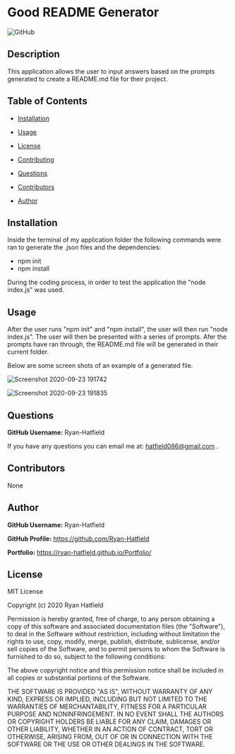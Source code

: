 # Good README Generator
![GitHub](https://img.shields.io/github/license/ryan-Hatfield/Good-README-Generator) 

## Description
This application allows the user to input answers based on the prompts generated to create a README.md file for their project.

## Table of Contents

* [Installation](#Installation)

* [Usage](#Usage)

* [License](#License)

* [Contributing](#Contributing)

* [Questions](#Questions)

* [Contributors](#Contributors)

* [Author](#Author)

## Installation
Inside the terminal of my application folder the following commands were ran to generate the .json files and the dependencies: 
  - npm init
  - npm install
  
During the coding process, in order to test the application the "node index.js" was used.

## Usage
After the user runs "npm init" and "npm install", the user will then run "node index.js". The user will then be presented with a series of prompts. Afer the prompts have ran through, the README.md file will be generated in their current folder.

Below are some screen shots of an example of a generated file.

![Screenshot 2020-09-23 191742](https://user-images.githubusercontent.com/66077644/94088340-df092000-fdd5-11ea-8749-9bebba13f2dd.png)

![Screenshot 2020-09-23 191835](https://user-images.githubusercontent.com/66077644/94088327-d9133f00-fdd5-11ea-8c9a-eb76f5b958c8.png)

## Questions
**GitHub Username:** Ryan-Hatfield

If you have any questions you can email me at: hatfield086@gmail.com .

## Contributors
None

## Author
**GitHub Username:** Ryan-Hatfield

**GitHub Profile:** https://github.com/Ryan-Hatfield

**Portfolio:** https://ryan-hatfield.github.io/Portfolio/
## License
MIT License

Copyright (c) 2020 Ryan Hatfield

Permission is hereby granted, free of charge, to any person obtaining a copy
of this software and associated documentation files (the "Software"), to deal
in the Software without restriction, including without limitation the rights
to use, copy, modify, merge, publish, distribute, sublicense, and/or sell
copies of the Software, and to permit persons to whom the Software is
furnished to do so, subject to the following conditions:

The above copyright notice and this permission notice shall be included in all
copies or substantial portions of the Software.

THE SOFTWARE IS PROVIDED "AS IS", WITHOUT WARRANTY OF ANY KIND, EXPRESS OR
IMPLIED, INCLUDING BUT NOT LIMITED TO THE WARRANTIES OF MERCHANTABILITY,
FITNESS FOR A PARTICULAR PURPOSE AND NONINFRINGEMENT. IN NO EVENT SHALL THE
AUTHORS OR COPYRIGHT HOLDERS BE LIABLE FOR ANY CLAIM, DAMAGES OR OTHER
LIABILITY, WHETHER IN AN ACTION OF CONTRACT, TORT OR OTHERWISE, ARISING FROM,
OUT OF OR IN CONNECTION WITH THE SOFTWARE OR THE USE OR OTHER DEALINGS IN THE
SOFTWARE.
